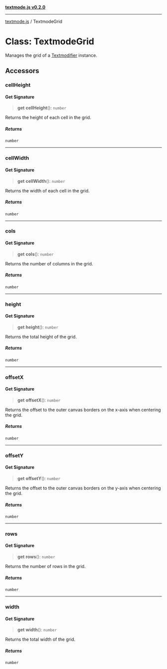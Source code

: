 [**textmode.js v0.2.0**](../README.md)

***

[textmode.js](../README.md) / TextmodeGrid

# Class: TextmodeGrid

Manages the grid of a [Textmodifier](Textmodifier.md) instance.

## Accessors

### cellHeight

#### Get Signature

> **get** **cellHeight**(): `number`

Returns the height of each cell in the grid.

##### Returns

`number`

***

### cellWidth

#### Get Signature

> **get** **cellWidth**(): `number`

Returns the width of each cell in the grid.

##### Returns

`number`

***

### cols

#### Get Signature

> **get** **cols**(): `number`

Returns the number of columns in the grid.

##### Returns

`number`

***

### height

#### Get Signature

> **get** **height**(): `number`

Returns the total height of the grid.

##### Returns

`number`

***

### offsetX

#### Get Signature

> **get** **offsetX**(): `number`

Returns the offset to the outer canvas borders on the x-axis when centering the grid.

##### Returns

`number`

***

### offsetY

#### Get Signature

> **get** **offsetY**(): `number`

Returns the offset to the outer canvas borders on the y-axis when centering the grid.

##### Returns

`number`

***

### rows

#### Get Signature

> **get** **rows**(): `number`

Returns the number of rows in the grid.

##### Returns

`number`

***

### width

#### Get Signature

> **get** **width**(): `number`

Returns the total width of the grid.

##### Returns

`number`
